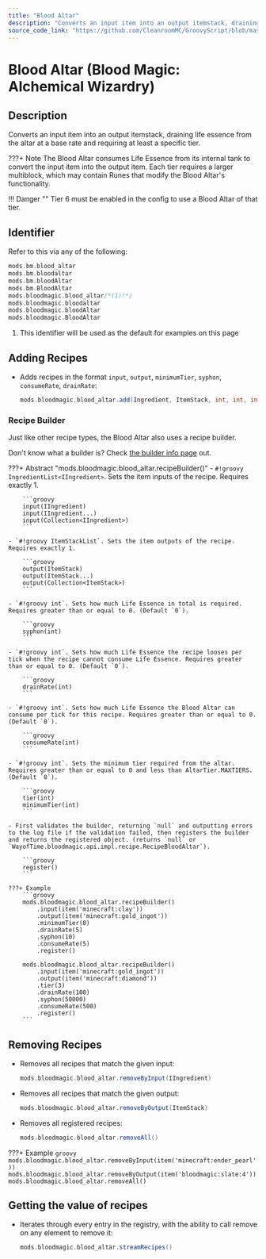 ```yaml
---
title: "Blood Altar"
description: "Converts an input item into an output itemstack, draining life essence from the altar at a base rate and requiring at least a specific tier."
source_code_link: "https://github.com/CleanroomMC/GroovyScript/blob/master/src/main/java/com/cleanroommc/groovyscript/compat/mods/bloodmagic/BloodAltar.java"
---
```


# Blood Altar (Blood Magic: Alchemical Wizardry)

## Description

Converts an input item into an output itemstack, draining life essence from the altar at a base rate and requiring at least a specific tier.

???+ Note
    The Blood Altar consumes Life Essence from its internal tank to convert the input item into the output item. Each tier requires a larger multiblock, which may contain Runes that modify the Blood Altar's functionality.

!!! Danger ""
    Tier 6 must be enabled in the config to use a Blood Altar of that tier.

## Identifier

Refer to this via any of the following:

```groovy hl_lines="5"
mods.bm.blood_altar
mods.bm.bloodaltar
mods.bm.bloodAltar
mods.bm.BloodAltar
mods.bloodmagic.blood_altar/*(1)!*/
mods.bloodmagic.bloodaltar
mods.bloodmagic.bloodAltar
mods.bloodmagic.BloodAltar
```

1. This identifier will be used as the default for examples on this page

## Adding Recipes

- Adds recipes in the format `input`, `output`, `minimumTier`, `syphon`, `consumeRate`, `drainRate`:

    ```groovy
    mods.bloodmagic.blood_altar.add(Ingredient, ItemStack, int, int, int, int)
    ```


### Recipe Builder

Just like other recipe types, the Blood Altar also uses a recipe builder.

Don't know what a builder is? Check [the builder info page](../../../groovy/builder.md) out.

???+ Abstract "mods.bloodmagic.blood_altar.recipeBuilder()"
    - `#!groovy IngredientList<IIngredient>`. Sets the item inputs of the recipe. Requires exactly 1.

        ```groovy
        input(IIngredient)
        input(IIngredient...)
        input(Collection<IIngredient>)
        ```

    - `#!groovy ItemStackList`. Sets the item outputs of the recipe. Requires exactly 1.

        ```groovy
        output(ItemStack)
        output(ItemStack...)
        output(Collection<ItemStack>)
        ```

    - `#!groovy int`. Sets how much Life Essence in total is required. Requires greater than or equal to 0. (Default `0`).

        ```groovy
        syphon(int)
        ```

    - `#!groovy int`. Sets how much Life Essence the recipe looses per tick when the recipe cannot consume Life Essence. Requires greater than or equal to 0. (Default `0`).

        ```groovy
        drainRate(int)
        ```

    - `#!groovy int`. Sets how much Life Essence the Blood Altar can consume per tick for this recipe. Requires greater than or equal to 0. (Default `0`).

        ```groovy
        consumeRate(int)
        ```

    - `#!groovy int`. Sets the minimum tier required from the altar. Requires greater than or equal to 0 and less than AltarTier.MAXTIERS. (Default `0`).

        ```groovy
        tier(int)
        minimumTier(int)
        ```

    - First validates the builder, returning `null` and outputting errors to the log file if the validation failed, then registers the builder and returns the registered object. (returns `null` or `WayofTime.bloodmagic.api.impl.recipe.RecipeBloodAltar`).

        ```groovy
        register()
        ```

    ???+ Example
        ```groovy
        mods.bloodmagic.blood_altar.recipeBuilder()
            .input(item('minecraft:clay'))
            .output(item('minecraft:gold_ingot'))
            .minimumTier(0)
            .drainRate(5)
            .syphon(10)
            .consumeRate(5)
            .register()

        mods.bloodmagic.blood_altar.recipeBuilder()
            .input(item('minecraft:gold_ingot'))
            .output(item('minecraft:diamond'))
            .tier(3)
            .drainRate(100)
            .syphon(50000)
            .consumeRate(500)
            .register()
        ```



## Removing Recipes

- Removes all recipes that match the given input:

    ```groovy
    mods.bloodmagic.blood_altar.removeByInput(IIngredient)
    ```

- Removes all recipes that match the given output:

    ```groovy
    mods.bloodmagic.blood_altar.removeByOutput(ItemStack)
    ```

- Removes all registered recipes:

    ```groovy
    mods.bloodmagic.blood_altar.removeAll()
    ```

???+ Example
    ```groovy
    mods.bloodmagic.blood_altar.removeByInput(item('minecraft:ender_pearl'))
    mods.bloodmagic.blood_altar.removeByOutput(item('bloodmagic:slate:4'))
    mods.bloodmagic.blood_altar.removeAll()
    ```

## Getting the value of recipes

- Iterates through every entry in the registry, with the ability to call remove on any element to remove it:

    ```groovy
    mods.bloodmagic.blood_altar.streamRecipes()
    ```
